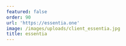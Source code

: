 ```yaml
---
featured: false
order: 90
url: 'https://essentia.one'
image: /images/uploads/client_essentia.jpg
title: essentia
---
```

